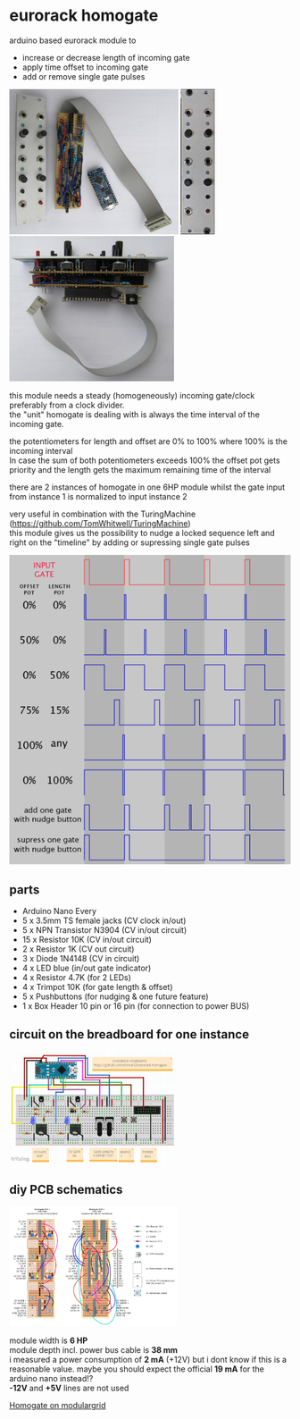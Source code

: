 # eurorack homogate

arduino based eurorack module to  
 - increase or decrease length of incoming gate
 - apply time offset to incoming gate
 - add or remove single gate pulses


[<img src="media/homogate-disassembled-1.jpg" height="260" />](https://github.com/othmar52/eurorack-homogate/blob/master/media/homogate-disassembled-1.jpg?raw=true)
[<img src="media/homogate-frontplate.jpg" height="260" />](https://github.com/othmar52/eurorack-homogate/blob/master/media/homogate-frontplate.jpg?raw=true)
[<img src="media/homogate-assembled-1.jpg" height="260" />](https://github.com/othmar52/eurorack-homogate/blob/master/media/homogate-assembled-1.jpg?raw=true)  

this module needs a steady (homogeneously) incoming gate/clock preferably from a clock divider.  
the "unit" homogate is dealing with is always the time interval of the incoming gate.  

the potentiometers for length and offset are 0% to 100% where 100% is the incoming interval  
In case the sum of both potentiometers exceeds 100% the offset pot gets priority and the length gets the maximum remaining time of the interval  

there are 2 instances of homogate in one 6HP module whilst the gate input from instance 1 is normalized to input instance 2  

very useful in combination with the TuringMachine (https://github.com/TomWhitwell/TuringMachine)  
this module gives us the possibility to nudge a locked sequence left and right on the "timeline" by adding or supressing single gate pulses  

[![Eurorack DIY homogate](media/homogate-demo.png "Eurorack homogate demo")](https://github.com/othmar52/eurorack-homogate/blob/master/media/homogate-demo.png?raw=true)  

## parts
 - Arduino Nano Every
 - 5 x 3.5mm TS female jacks (CV clock in/out)
 - 5 x NPN Transistor N3904 (CV in/out circuit)
 - 15 x Resistor 10K (CV in/out circuit)
 - 2 x Resistor 1K (CV out circuit)
 - 3 x Diode 1N4148 (CV in circuit)
 - 4 x LED blue (in/out gate indicator)
 - 4 x Resistor 4.7K (for 2 LEDs)
 - 4 x Trimpot 10K (for gate length & offset)
 - 5 x Pushbuttons (for nudging & one future feature)
 - 1 x Box Header 10 pin or 16 pin (for connection to power BUS)
## circuit on the breadboard for one instance
[<img src="media/arduino-eurorack-diy-homogate-circuit-schematics.png" width="300" />](https://github.com/othmar52/eurorack-homogate/blob/master/media/arduino-eurorack-diy-homogate-circuit-schematics.png?raw=true)  


## diy PCB schematics
[<img src="media/homogate-pcb.png" width="300" />](https://github.com/othmar52/eurorack-homogate/blob/master/media/homogate-pcb.png?raw=true)  


module width is **6 HP**  
module depth incl. power bus cable is **38 mm**  
i measured a power consumption of **2 mA** (+12V) but i dont know if this is a reasonable value. maybe you should expect the official **19 mA** for the arduino nano instead!?  
**-12V** and **+5V** lines are not used  

[Homogate on modulargrid](https://www.modulargrid.net/e/other-unknown-homogate)

